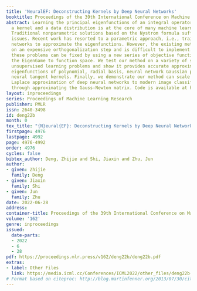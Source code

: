 ```yaml
---
title: 'NeuralEF: Deconstructing Kernels by Deep Neural Networks'
booktitle: Proceedings of the 39th International Conference on Machine Learning
abstract: Learning the principal eigenfunctions of an integral operator defined by
  a kernel and a data distribution is at the core of many machine learning problems.
  Traditional nonparametric solutions based on the Nystrom formula suffer from scalability
  issues. Recent work has resorted to a parametric approach, i.e., training neural
  networks to approximate the eigenfunctions. However, the existing method relies
  on an expensive orthogonalization step and is difficult to implement. We show that
  these problems can be fixed by using a new series of objective functions that generalizes
  the EigenGame to function space. We test our method on a variety of supervised and
  unsupervised learning problems and show it provides accurate approximations to the
  eigenfunctions of polynomial, radial basis, neural network Gaussian process, and
  neural tangent kernels. Finally, we demonstrate our method can scale up linearised
  Laplace approximation of deep neural networks to modern image classification datasets
  through approximating the Gauss-Newton matrix. Code is available at https://github.com/thudzj/neuraleigenfunction.
layout: inproceedings
series: Proceedings of Machine Learning Research
publisher: PMLR
issn: 2640-3498
id: deng22b
month: 0
tex_title: "{N}eural{EF}: Deconstructing Kernels by Deep Neural Networks"
firstpage: 4976
lastpage: 4992
page: 4976-4992
order: 4976
cycles: false
bibtex_author: Deng, Zhijie and Shi, Jiaxin and Zhu, Jun
author:
- given: Zhijie
  family: Deng
- given: Jiaxin
  family: Shi
- given: Jun
  family: Zhu
date: 2022-06-28
address:
container-title: Proceedings of the 39th International Conference on Machine Learning
volume: '162'
genre: inproceedings
issued:
  date-parts:
  - 2022
  - 6
  - 28
pdf: https://proceedings.mlr.press/v162/deng22b/deng22b.pdf
extras:
- label: Other Files
  link: https://media.icml.cc/Conferences/ICML2022/other_files/deng22b-supp.zip
# Format based on citeproc: http://blog.martinfenner.org/2013/07/30/citeproc-yaml-for-bibliographies/
---
```

